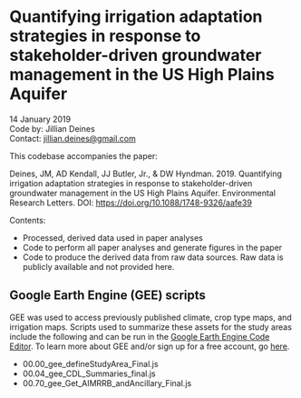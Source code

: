 # Quantifying irrigation adaptation strategies in response to stakeholder-driven groundwater management in the US High Plains Aquifer

14 January 2019  
Code by: Jillian Deines  
Contact: jillian.deines@gmail.com  

This codebase accompanies the paper:

Deines, JM, AD Kendall, JJ Butler, Jr., & DW Hyndman. 2019. Quantifying irrigation adaptation strategies in response to stakeholder-driven groundwater management in the US High Plains Aquifer. Environmental Research Letters. DOI: https://doi.org/10.1088/1748-9326/aafe39

Contents:

* Processed, derived data used in paper analyses
* Code to perform all paper analyses and generate figures in the paper
* Code to produce the derived data from raw data sources. Raw data is publicly available and not provided here.

## Google Earth Engine (GEE) scripts
GEE was used to access previously published climate, crop type maps, and irrigation maps. Scripts used to summarize these assets for the study areas include the following and can be run in the [Google Earth Engine Code Editor](https://code.earthengine.google.com/). To learn more about GEE and/or sign up for a free account, go [here](https://developers.google.com/earth-engine/).

* 00.00_gee_defineStudyArea_Final.js
* 00.04_gee_CDL_Summaries_final.js
* 00.70_gee_Get_AIMRRB_andAncillary_Final.js
